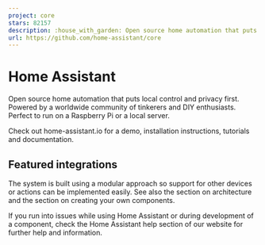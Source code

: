 ```yaml
---
project: core
stars: 82157
description: :house_with_garden: Open source home automation that puts local control and privacy first.
url: https://github.com/home-assistant/core
---
```


Home Assistant
==============

Open source home automation that puts local control and privacy first. Powered by a worldwide community of tinkerers and DIY enthusiasts. Perfect to run on a Raspberry Pi or a local server.

Check out home-assistant.io for a demo, installation instructions, tutorials and documentation.

Featured integrations
---------------------

The system is built using a modular approach so support for other devices or actions can be implemented easily. See also the section on architecture and the section on creating your own components.

If you run into issues while using Home Assistant or during development of a component, check the Home Assistant help section of our website for further help and information.
